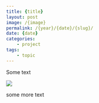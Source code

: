 ```yaml
---
title: {title}
layout: post
image: /{image}
permalink: /{year}/{date}/{slug}/
date: {date}
categories:
    - project
tags:
    - topic
---
```

Some text

![](/{image})
<!-- more -->

some more text